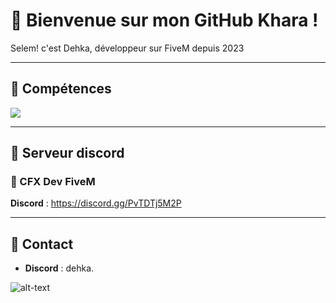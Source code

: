 # 🥙 Bienvenue sur mon GitHub Khara !

<p align='left'>Selem! c'est Dehka, développeur sur FiveM depuis 2023</p>

---

## 🥙 Compétences 
<div align="left">
  <img src="https://skillicons.dev/icons?i=html,css,js,lua,vscode,figma"/>
</div>

---

## 🥙 Serveur discord
### 🥙 CFX Dev FiveM
**Discord** : https://discord.gg/PvTDTj5M2P

---

## 🥙 Contact
- **Discord** : dehka.

![alt-text](https://media.discordapp.net/attachments/1327987424629887120/1330719715034792000/e03af003e2f6689bcfa5b2df76c29e280661d0a3.png?ex=67998ccf&is=67983b4f&hm=e86ea12b717a4abdf8076b3c61209ee0c333888df513e8d1ceb99452982ae804&=&format=webp&quality=lossless)

